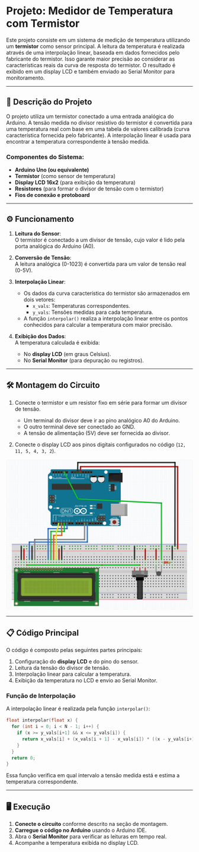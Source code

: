# Projeto: Medidor de Temperatura com Termistor

Este projeto consiste em um sistema de medição de temperatura utilizando um **termistor** como sensor principal. A leitura da temperatura é realizada através de uma interpolação linear, baseada em dados fornecidos pelo fabricante do termistor. Isso garante maior precisão ao considerar as características reais da curva de resposta do termistor. O resultado é exibido em um display LCD e também enviado ao Serial Monitor para monitoramento.

---

## 📜 **Descrição do Projeto**
O projeto utiliza um termistor conectado a uma entrada analógica do Arduino. A tensão medida no divisor resistivo do termistor é convertida para uma temperatura real com base em uma tabela de valores calibrada (curva característica fornecida pelo fabricante). A interpolação linear é usada para encontrar a temperatura correspondente à tensão medida.

### Componentes do Sistema:
- **Arduino Uno (ou equivalente)**  
- **Termistor** (como sensor de temperatura)  
- **Display LCD 16x2** (para exibição da temperatura)  
- **Resistores** (para formar o divisor de tensão com o termistor)  
- **Fios de conexão e protoboard**  

---

## ⚙️ **Funcionamento**

1. **Leitura do Sensor**:  
   O termistor é conectado a um divisor de tensão, cujo valor é lido pela porta analógica do Arduino (A0). 

2. **Conversão de Tensão**:  
   A leitura analógica (0-1023) é convertida para um valor de tensão real (0-5V).

3. **Interpolação Linear**:  
   - Os dados da curva característica do termistor são armazenados em dois vetores:
     - `x_vals`: Temperaturas correspondentes.
     - `y_vals`: Tensões medidas para cada temperatura.
   - A função `interpolar()` realiza a interpolação linear entre os pontos conhecidos para calcular a temperatura com maior precisão.

4. **Exibição dos Dados**:  
   A temperatura calculada é exibida:
   - No **display LCD** (em graus Celsius).  
   - No **Serial Monitor** (para depuração ou registros).

---

## 🛠️ **Montagem do Circuito**
1. Conecte o termistor e um resistor fixo em série para formar um divisor de tensão.  
   - Um terminal do divisor deve ir ao pino analógico A0 do Arduino.
   - O outro terminal deve ser conectado ao GND.  
   - A tensão de alimentação (5V) deve ser fornecida ao divisor.
   
2. Conecte o display LCD aos pinos digitais configurados no código (`12, 11, 5, 4, 3, 2`).

![Montagem do circuito](circuito.png)

---

## 📋 **Código Principal**
O código é composto pelas seguintes partes principais:
1. Configuração do **display LCD** e do pino do sensor.
2. Leitura da tensão do divisor de tensão.
3. Interpolação linear para calcular a temperatura.
4. Exibição da temperatura no LCD e envio ao Serial Monitor.

### Função de Interpolação
A interpolação linear é realizada pela função `interpolar()`:
```cpp
float interpolar(float x) {
  for (int i = 0; i < N - 1; i++) {
    if (x >= y_vals[i+1] && x <= y_vals[i]) {
      return x_vals[i] + (x_vals[i + 1] - x_vals[i]) * ((x - y_vals[i+1]) / (y_vals[i] - y_vals[i+1]));
    }
  }
  return 0;
}
```
Essa função verifica em qual intervalo a tensão medida está e estima a temperatura correspondente.

---

## 🖥️ **Execução**
1. **Conecte o circuito** conforme descrito na seção de montagem.
2. **Carregue o código no Arduino** usando o Arduino IDE.
3. Abra o **Serial Monitor** para verificar as leituras em tempo real.
4. Acompanhe a temperatura exibida no display LCD.
